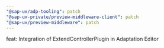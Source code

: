 ```yaml
---
"@sap-ux/adp-tooling": patch
"@sap-ux-private/preview-middleware-client": patch
"@sap-ux/preview-middleware": patch
---
```


feat: Integration of ExtendControllerPlugin in Adaptation Editor
